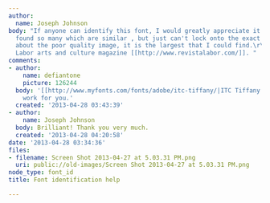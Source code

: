 ```yaml
---
author:
  name: Joseph Johnson
body: "If anyone can identify this font, I would greatly appreciate it.\r\nI have
  found so many which are similar , but just can't lock onto the exact match.\r\n\r\nThanks!\r\n\r\nSorry
  about the poor quality image, it is the largest that I could find.\r\nIt comes from
  Labor arts and culture magazine [[http://www.revistalabor.com/]]. "
comments:
- author:
    name: defiantone
    picture: 126244
  body: '[[http://www.myfonts.com/fonts/adobe/itc-tiffany/|ITC Tiffany (Demi)]] might
    work for you.'
  created: '2013-04-28 03:43:39'
- author:
    name: Joseph Johnson
  body: Brilliant! Thank you very much.
  created: '2013-04-28 04:20:58'
date: '2013-04-28 03:34:36'
files:
- filename: Screen Shot 2013-04-27 at 5.03.31 PM.png
  uri: public://old-images/Screen Shot 2013-04-27 at 5.03.31 PM.png
node_type: font_id
title: Font identification help

---
```


